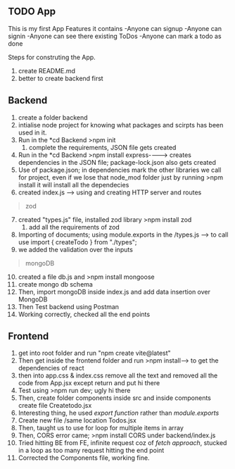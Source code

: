 ## TODO App

This is my first App
Features it contains
    -Anyone can signup
    -Anyone can signin
    -Anyone can see there existing ToDos
    -Anyone can mark a todo as done

Steps for construting the App.

1. create README.md
2. better to create backend first





## Backend
1. create a folder backend
2. intialise node project for knowing what packages and scirpts has been used in it.
3. Run in the *cd Backend >npm init
    1. complete the requirements, JSON file gets created
4. Run in the *cd Backend >npm install express----> creates dependencies in the JSON file; package-lock.json also gets created
5. Use of package.json; in dependencies mark the other libraries we call for project, even if we lose that node_mod folder just by running >npm install it will install all the dependecies
6. created index.js --> using and creating HTTP server and routes
>zod
7. created "types.js" file, installed zod library >npm install zod
    1. add all the requirements of zod
8. Importing of documents; using module.exports in the /types.js --> to call use import { createTodo } from "./types";
9. we added the validation over the inputs
>mongoDB
10. created a file db.js and >npm install mongoose
11. create mongo db schema
12. Then, import mongoDB inside index.js and add data insertion over MongoDB
13. Then Test backend using Postman
14. Working correctly, checked all the end points




## Frontend
1. get into root folder and run "npm create vite@latest"
2. Then get inside the frontend folder and run >npm install--> to get the dependencies of react
3. then into app.css & index.css remove all the text and removed all the code from App.jsx except return and put hi there
4. Test using >npm run dev; ugly hi there
5. Then, create folder components inside src and inside components create file Createtodo.jsx
6. Interesting thing, he used *export function* rather than *module.exports*
7. Create new file /same location  Todos.jsx
8. Then, taught us to use for loop for multiple items in array
9. Then, CORS error came; >npm install CORS under backend/index.js
10. Tried hitting BE from FE, infinite request coz of *fetch approach*, stucked in a loop as too many request hitting the end point
11. Corrected the Components file, working fine.
